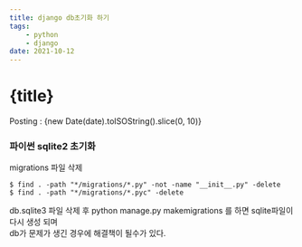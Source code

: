 ```yaml
---
title: django db초기화 하기
tags: 
    - python 
    - django
date: 2021-10-12
---
```

# {title}
Posting : {new Date(date).toISOString().slice(0, 10)}

<div class="markdown-body">

### 파이썬 sqlite2 초기화

migrations 파일 삭제

```
$ find . -path "*/migrations/*.py" -not -name "__init__.py" -delete
$ find . -path "*/migrations/*.pyc" -delete
```

db.sqlite3 파일 삭제 후 python manage.py makemigrations 를 하면 sqlite파일이 다시 생성 되며  
db가 문제가 생긴 경우에 해결책이 될수가 있다.

</div>